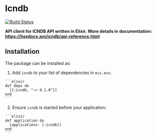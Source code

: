 # Icndb

[![Build Status](https://travis-ci.org/MatUrbanski/icndb.svg?branch=master)](https://travis-ci.org/MatUrbanski/icndb)

**API client for ICNDB API written in Elixir.**
**More details in documentation: https://hexdocs.pm/icndb/api-reference.html**

## Installation

The package can be installed as:

  1. Add `icndb` to your list of dependencies in `mix.exs`:

    ```elixir
    def deps do
      [{:icndb, "~> 0.1.0"}]
    end
    ```

  2. Ensure `icndb` is started before your application:

    ```elixir
    def application do
      [applications: [:icndb]]
    end
    ```

